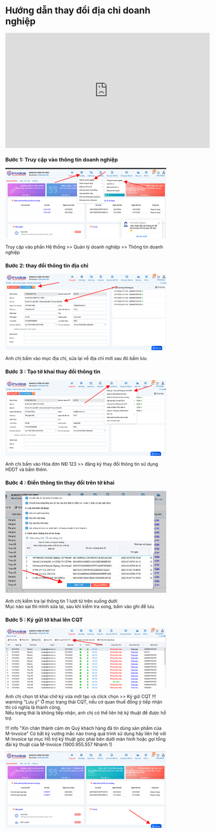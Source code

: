 # **Hướng dẫn thay đổi địa chỉ doanh nghiệp**

<!-- [^1]:
    In 2016, Material for MkDocs started out as a simple theme for MkDocs, but
    over the course of several years, it's now much more than that – with the
    many built-in plugins, settings, and countless customization abilities,
    Material for MkDocs is now one of the simplest and most powerful frameworks
    for creating documentation for your project.

[MkDocs]: https://www.mkdocs.org
[pip]: #with-pip
[docker]: #with-docker -->
<iframe width="640" height="360" 
    src="https://www.youtube.com/embed/GslGyYLCIDk" 
    frameborder="0" allowfullscreen>
</iframe>

### Bước 1: Truy cập vào thông tin doanh nghiệp

![Hình 1](../../assets/images/invoice1/1.0_diaChi_1.png)

Truy cập vào phần Hệ thống >> Quản lý doanh nghiệp >> Thông tin doanh nghiệp

### Bước 2: thay đổi thông tin địa chỉ

![Hình 2](../../assets/images/invoice1/1.0_diaChi_2.png)

Anh chị bấm vào mục địa chỉ, sửa lại về địa chỉ mới sau đó bấm lưu

### Bước 3 : Tạo tờ khai thay đổi thông tin

![Hình 3](../../assets/images/invoice1/1.0_diaChi_3.png)

Anh chị bấm vào Hóa đơn NĐ 123 >> đăng ký thay đổi thông tin sử dụng HDDT và bấm thêm.

### Bước 4 : Điền thông tin thay đổi trên tờ khai

![Hình 4](../../assets/images/invoice1/1.0_diaChi_4.png)

Anh chị kiểm tra lại thông tin 1 lượt từ trên xuống dưới  
Mục nào sai thì mình sửa lại, sau khi kiểm tra xong, bấm vào ghi để lưu.

### Bước 5 : Ký gửi tờ khai lên CQT

![Hình 5](../../assets/images/invoice1/1.0_diaChi_5.png)

Anh chị chọn tờ khai chờ ký vừa mới tạo và click chọn >> Ký gửi CQT
!!! warning "Lưu ý"
        Ở mục trạng thái CQT, nếu cơ quan thuế đồng ý tiếp nhận thì có nghĩa là thành công.  
        Nếu trạng thái là không tiếp nhận, anh chị có thể liên hệ kỹ thuật để được hỗ trợ.

!!! info "Xin chân thành cảm ơn Quý khách hàng đã tin dùng sản phẩm của M-Invoice"
    Có bất kỳ vướng mắc nào trong quá trình sử dụng hãy liên hệ với M-Invoice tại mục Hỗ trợ kỹ thuật góc phải bên dưới màn hình hoặc gọi tổng đài kỹ thuật của M-Invoice (1900.955.557 Nhánh 1)

![Hình 5](../../assets/images/invoice1/1.0_suaTienBangTay_5.png)

<!-- === "Latest"

    ``` sh
    pip install mkdocs-material
    ```

=== "9.x"

    ``` sh
    pip install mkdocs-material=="9.*" # (1)!
    ```

    1.  Material for MkDocs uses [semantic versioning][^2], which is why it's a
        good idea to limit upgrades to the current major version.

        This will make sure that you don't accidentally [upgrade to the next
        major version], which may include breaking changes that silently corrupt
        your site. Additionally, you can use `pip freeze` to create a lockfile,
        so builds are reproducible at all times:

        ```
        pip freeze > requirements.txt
        ```

        Now, the lockfile can be used for installation:

        ```
        pip install -r requirements.txt
        ```

[^2]:
    Note that improvements of existing features are sometimes released as
    patch releases, like for example improved rendering of content tabs, as
    they're not considered to be new features.

This will automatically install compatible versions of all dependencies:
[MkDocs], [Markdown], [Pygments] and [Python Markdown Extensions]. Material for
MkDocs always strives to support the latest versions, so there's no need to
install those packages separately.

---

:fontawesome-brands-youtube:{ style="color: #EE0F0F" }
**[How to set up Material for MkDocs]** by @james-willett – :octicons-clock-24:
27m – Learn how to create and host a documentation site using Material for
MkDocs on GitHub Pages in a step-by-step guide.

[How to set up Material for MkDocs]: https://www.youtube.com/watch?v=xlABhbnNrfI

---

!!! tip

    If you don't have prior experience with Python, we recommend reading
    [Using Python's pip to Manage Your Projects' Dependencies], which is a
    really good introduction on the mechanics of Python package management and
    helps you troubleshoot if you run into errors.

[Python package]: https://pypi.org/project/mkdocs-material/
[virtual environment]: https://realpython.com/what-is-pip/#using-pip-in-a-python-virtual-environment
[semantic versioning]: https://semver.org/
[upgrade to the next major version]: upgrade.md
[Markdown]: https://python-markdown.github.io/
[Pygments]: https://pygments.org/
[Python Markdown Extensions]: https://facelessuser.github.io/pymdown-extensions/
[Using Python's pip to Manage Your Projects' Dependencies]: https://realpython.com/what-is-pip/

### with docker

The official [Docker image] is a great way to get up and running in a few
minutes, as it comes with all dependencies pre-installed. Open up a terminal
and pull the image with:

=== "Latest"

    ```
    docker pull squidfunk/mkdocs-material
    ```

=== "9.x"

    ```
    docker pull squidfunk/mkdocs-material:9
    ```

The `mkdocs` executable is provided as an entry point and `serve` is the
default command. If you're not familiar with Docker don't worry, we have you
covered in the following sections.

The following plugins are bundled with the Docker image:

- [mkdocs-minify-plugin]
- [mkdocs-redirects]

  [Docker image]: https://hub.docker.com/r/squidfunk/mkdocs-material/
  [mkdocs-minify-plugin]: https://github.com/byrnereese/mkdocs-minify-plugin
  [mkdocs-redirects]: https://github.com/datarobot/mkdocs-redirects

??? question "How to add plugins to the Docker image?"

    Material for MkDocs only bundles selected plugins in order to keep the size
    of the official image small. If the plugin you want to use is not included,
    you can add them easily:

    === "Material for MkDocs"

        Create a `Dockerfile` and extend the official image:

        ``` Dockerfile title="Dockerfile"
        FROM squidfunk/mkdocs-material
        RUN pip install mkdocs-macros-plugin
        RUN pip install mkdocs-glightbox
        ```

    === "Insiders"

        Clone or fork the Insiders repository, and create a file called
        `user-requirements.txt` in the root of the repository. Then, add the
        plugins that should be installed to the file, e.g.:

        ``` txt title="user-requirements.txt"
        mkdocs-macros-plugin
        mkdocs-glightbox
        ```

    Next, build the image with the following command:

    ```
    docker build -t squidfunk/mkdocs-material .
    ```

    The new image will have additional packages installed and can be used
    exactly like the official image.

### with git

Material for MkDocs can be directly used from [GitHub] by cloning the
repository into a subfolder of your project root which might be useful if you
want to use the very latest version:

```
git clone https://github.com/squidfunk/mkdocs-material.git
```

Next, install the theme and its dependencies with:

```
pip install -e mkdocs-material
```

[GitHub]: https://github.com/squidfunk/mkdocs-material -->
